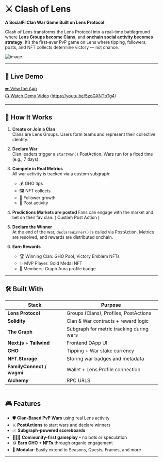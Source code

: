 # ⚔️ Clash of Lens

**A SocialFi Clan War Game Built on Lens Protocol**

Clash of Lens transforms the Lens Protocol into a real-time battleground where **Lens Groups become Clans**, and **onchain social activity becomes strategy**. It’s the first-ever PvP game on Lens where tipping, followers, posts, and NFT collects determine victory — not chance.


![image](https://github.com/user-attachments/assets/f87d6de0-34c7-4cdc-99cf-66a6936c7bbd)

---

## 🚀 Live Demo

[➡️ View the App](https://clashoflens.xyz)  
[📺 Watch Demo Video](#) (https://youtu.be/5zoGXNTbTg4)

---

## 🧠 How It Works

1. **Create or Join a Clan**  
   Clans are Lens Groups. Users form teams and represent their collective identity.

2. **Declare War**  
   Clan leaders trigger a `startWar()` PostAction. Wars run for a fixed time (e.g., 7 days).

3. **Compete in Real Metrics**  
   All war activity is tracked via a custom subgraph:
   - 💰 GHO tips
   - 🖼 NFT collects
   - 👥 Follower growth
   - 📝 Post activity

4. **Predictions Markets are posted**
 Fans can engage with the market and bet on their fav clan. ( Custom Post Action ) 

5. **Declare the Winner**  
   At the end of the war, `declareWinner()` is called via PostAction. Metrics are resolved, and rewards are distributed onchain.

6. **Earn Rewards**  
   - 🏆 Winning Clan: GHO Pool, Victory Emblem NFTs  
   - ✨ MVP Player: Gold Medal NFT  
   - 🌈 Members: Graph Aura profile badge

---

## 🛠 Built With

| Stack               | Purpose                                  |
|---------------------|-------------------------------------------|
| **Lens Protocol**   | Groups (Clans), Profiles, PostActions     |
| **Solidity**        | Clan & War contracts + reward logic       |
| **The Graph**       | Subgraph for metric tracking during wars  |
| **Next.js + Tailwind** | Frontend DApp UI                        |
| **GHO**             | Tipping + War stake currency              |
| **NFT.Storage**     | Storing war badges and metadata           |
| **FamilyConnect / wagmi** | Wallet + Lens Profile connection      |
| **Alchemy**            | RPC URLS                              | 

---

## 🎮 Features

- 🛡 **Clan-Based PvP Wars** using real Lens activity  
- ⚔️ **PostActions** to start wars and declare winners  
- 📈 **Subgraph-powered scoreboards**  
- 🧑‍🤝‍🧑 **Community-first gameplay** – no bots or speculation  
- 🪙 **Earn GHO + NFTs** through organic engagement  
- 🧩 **Modular**: Easily extend to Seasons, Quests, Frames, and more

---
